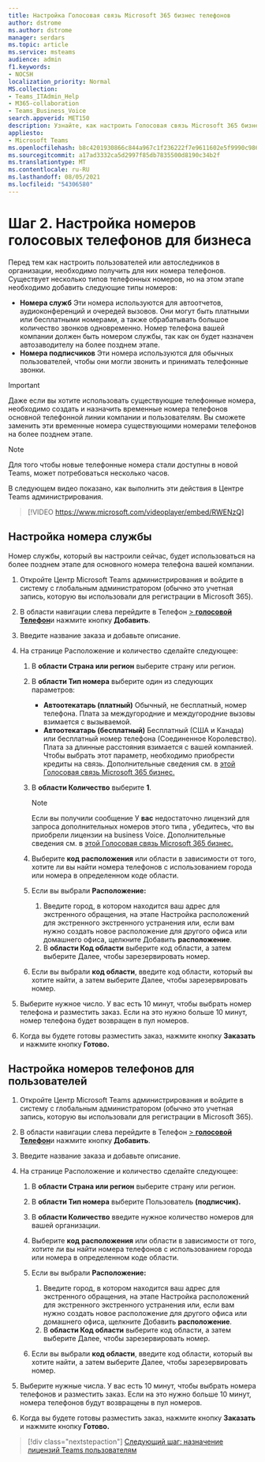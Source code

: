 ```yaml
---
title: Настройка Голосовая связь Microsoft 365 бизнес телефонов
author: dstrome
ms.author: dstrome
manager: serdars
ms.topic: article
ms.service: msteams
audience: admin
f1.keywords:
- NOCSH
localization_priority: Normal
MS.collection:
- Teams_ITAdmin_Help
- M365-collaboration
- Teams_Business_Voice
search.appverid: MET150
description: Узнайте, как настроить Голосовая связь Microsoft 365 бизнес для пользователей и служб в организации.
appliesto:
- Microsoft Teams
ms.openlocfilehash: b8c4201930866c844a967c1f236222f7e9611602e5f9990c986a9700b5191d19
ms.sourcegitcommit: a17ad3332ca5d2997f85db7835500d8190c34b2f
ms.translationtype: MT
ms.contentlocale: ru-RU
ms.lasthandoff: 08/05/2021
ms.locfileid: "54306580"
---
```

# <a name="step-2-set-up-business-voice-phone-numbers"></a>Шаг 2. Настройка номеров голосовых телефонов для бизнеса

Перед тем как настроить пользователей или автоследников в организации, необходимо получить для них номера телефонов. Существует несколько типов телефонных номеров, но на этом этапе необходимо добавить следующие типы номеров:

- **Номера служб** Эти номера используются для автоотчетов, аудиоконференций и очередей вызовов. Они могут быть платными или бесплатными номерами, а также обрабатывать большое количество звонков одновременно. Номер телефона вашей компании должен быть номером службы, так как он будет назначен автозаводителу на более позднем этапе.
- **Номера подписчиков** Эти номера используются для обычных пользователей, чтобы они могли звонить и принимать телефонные звонки.

> [!IMPORTANT]
> Даже если вы хотите использовать существующие телефонные номера, необходимо создать и назначить временные номера телефонов основной телефонной линии компании и пользователям. Вы сможете заменить эти временные номера существующими номерами телефонов на более позднем этапе.

> [!NOTE]
> Для того чтобы новые телефонные номера стали доступны в новой Teams, может потребоваться несколько часов.

В следующем видео показано, как выполнить эти действия в Центре Teams администрирования.

> [!VIDEO https://www.microsoft.com/videoplayer/embed/RWENzQ]

## <a name="set-up-a-service-number"></a>Настройка номера службы

Номер службы, который вы настроили сейчас, будет использоваться на более позднем этапе для основного номера телефона вашей компании.

1. Откройте Центр Microsoft Teams администрирования и войдите в систему с глобальным администратором (обычно это учетная запись, которую вы использовали для регистрации в Microsoft 365).
2. В области навигации слева перейдите в Телефон <a href="https://admin.teams.microsoft.com/phone-numbers" target="_blank">   >  **голосовой Телефон**</a>и нажмите кнопку **Добавить**.
3. Введите название заказа и добавьте описание.
4. На странице Расположение и количество сделайте следующее:
    1. В **области Страна или регион** выберите страну или регион.
    2. В **области Тип номера** выберите один из следующих параметров:

        - **Автоотекатарь (платный)** Обычный, не бесплатный, номер телефона. Плата за междугородние и междугородние вызовы взимается с вызываемой.
        - **Автоотекатарь (бесплатный)** Бесплатный (США и Канада) или бесплатный номер телефона (Соединенное Королевство). Плата за длинные расстояния взимается с вашей компанией. Чтобы выбрать этот параметр, необходимо приобрести кредиты на связь. Дополнительные сведения см. в [этой Голосовая связь Microsoft 365 бизнес.](what-to-buy.md)

    3. В **области Количество** выберите **1**.
        > [!NOTE]
        > Если вы получили сообщение У **вас** недостаточно лицензий для запроса дополнительных номеров этого типа , убедитесь, что вы приобрели лицензии на business Voice. Дополнительные сведения см. в [этой Голосовая связь Microsoft 365 бизнес.](what-to-buy.md)
    4. Выберите **код** **расположения** или области в зависимости от того, хотите ли вы найти номера телефонов с использованием города или номера в определенном коде области.
    5. Если вы выбрали **Расположение:**

        1. Введите город, в котором находится ваш [](set-up-emergency-locations.md) адрес для экстренного обращения, на этапе Настройка расположений для экстренного экстренного устранения или, если вам нужно создать новое расположение для другого офиса или домашнего офиса, щелкните Добавить **расположение**.
        2. В **области Код области** выберите код области, а затем выберите Далее, чтобы зарезервировать номер. 

    6. Если вы выбрали **код области**, введите код области, который вы хотите найти, а затем выберите Далее, чтобы зарезервировать номер. 

5. Выберите нужное число. У вас есть 10 минут, чтобы выбрать номер телефона и разместить заказ. Если на это нужно больше 10 минут, номер телефона будет возвращен в пул номеров.
6. Когда вы будете готовы разместить заказ, нажмите кнопку **Заказать** и нажмите кнопку **Готово.**

## <a name="set-up-phone-numbers-for-your-users"></a>Настройка номеров телефонов для пользователей

1. Откройте Центр Microsoft Teams администрирования и войдите в систему с глобальным администратором (обычно это учетная запись, которую вы использовали для регистрации в Microsoft 365).
2. В области навигации слева перейдите в Телефон <a href="https://admin.teams.microsoft.com/phone-numbers" target="_blank">   >  **голосовой Телефон**</a>и нажмите кнопку **Добавить**.
3. Введите название заказа и добавьте описание.
4. На странице Расположение и количество сделайте следующее:

    1. В **области Страна или регион** выберите страну или регион.
    2. В **области Тип номера** выберите Пользователь **(подписчик).**
    3. В **области Количество** введите нужное количество номеров для вашей организации.
    4. Выберите **код** **расположения** или области в зависимости от того, хотите ли вы найти номера телефонов с использованием города или номера в определенном коде области.
    5. Если вы выбрали **Расположение:**

        1. Введите город, в котором находится ваш [](set-up-emergency-locations.md) адрес для экстренного обращения, на этапе Настройка расположений для экстренного экстренного устранения или, если вам нужно создать новое расположение для другого офиса или домашнего офиса, щелкните Добавить **расположение**.
        2. В **области Код области** выберите код области, а затем выберите Далее, чтобы зарезервировать номер. 

    6. Если вы выбрали **код области**, введите код области, который вы хотите найти, а затем выберите Далее, чтобы зарезервировать номер. 
5. Выберите нужные числа. У вас есть 10 минут, чтобы выбрать номера телефонов и разместить заказ. Если на это нужно больше 10 минут, номера телефонов будут возвращены в пул номеров.
6. Когда вы будете готовы разместить заказ, нажмите кнопку **Заказать** и нажмите кнопку **Готово.**

> [!div class="nextstepaction"]
> [Следующий шаг: назначение лицензий Teams пользователям](set-up-licenses.md)
